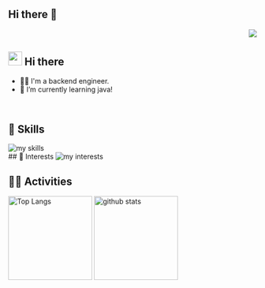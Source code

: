 ## Hi there 👋

<!--
**wakatsuki56/wakatsuki56** is a ✨ _special_ ✨ repository because its `README.md` (this file) appears on your GitHub profile.

Here are some ideas to get you started:

- 🔭 I’m currently working on ...
- 🌱 I’m currently learning ...
- 👯 I’m looking to collaborate on ...
- 🤔 I’m looking for help with ...
- 💬 Ask me about ...
- 📫 How to reach me: ...
- 😄 Pronouns: ...
- ⚡ Fun fact: ...
-->

<!-- 1. GitHub usernameを変更 -->
<div align="right">
  <img src="https://komarev.com/ghpvc/?username=wakatsuki56" />
</div>

<!-- 2. プロフィールや連絡先を変更 -->
## <img src="https://media.giphy.com/media/hvRJCLFzcasrR4ia7z/giphy.gif" width="28"> Hi there
- 🧑‍💻 I'm a backend engineer.
- 🌱 I’m currently learning java!
<br>

<!-- 3. 好きな技術スタックに変更 -->
<!-- ライトモート：theme=light, ダークモート：theme=dark -->
<!-- アイコンの選択肢一覧：https://arc.net/l/quote/zizyykfh -->
## 🌱 Skills
<img alt="my skills" src="https://skillicons.dev/icons?theme=light&perline=7&i=java,html,css,js,python,fastapi,docker" />
<br>
## 🌱 Interests
<img alt="my interests" src="https://skillicons.dev/icons?theme=light&perline=7&i=ts,react,go" />
<br>

<!-- 4. GitHub usernameを変更, 2箇所 -->
<!-- ライトモート：theme=light, ダークモート：theme=vue-dark  -->
## 🏃‍♀️ Activities
<div align="left"> 
  <img alt="Top Langs" height="170px" src="https://github-readme-stats.vercel.app/api?username=wakatsuki56&theme=light&layout=compact" />
  <img alt="github stats" height="170px" src="https://github-readme-stats.vercel.app/api/top-langs/?username=wakatsuki56&theme=light&layout=compact" />
</div>
